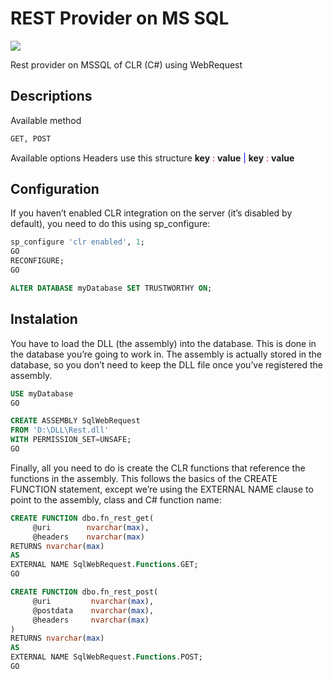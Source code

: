 # REST Provider on MS SQL

![](https://www.handybackup.net/images/icons/mssql-backup.png)

Rest provider on MSSQL of CLR (C#) using WebRequest
## Descriptions
Available method
```html
GET, POST
```
Available options
Headers 
    use this structure <b>key</b> <span style='color:red'> : </span>  <b>value</b> <font color="blue"> | </font> <b>key</b> <span style='color:red'> : </span>  <b>value</b>


## Configuration
If you haven’t enabled CLR integration on the server (it’s disabled by default), you need to do this using sp_configure:
```sql
sp_configure 'clr enabled', 1;
GO
RECONFIGURE;
GO

ALTER DATABASE myDatabase SET TRUSTWORTHY ON;

```

## Instalation
You have to load the DLL (the assembly) into the database. This is done in the database you’re going to work in. The assembly is actually stored in the database, so you don’t need to keep the DLL file once you’ve registered the assembly.
```sql
USE myDatabase
GO

CREATE ASSEMBLY SqlWebRequest
FROM 'D:\DLL\Rest.dll'
WITH PERMISSION_SET=UNSAFE;
GO

```

Finally, all you need to do is create the CLR functions that reference the functions in the assembly. This follows the basics of the CREATE FUNCTION statement, except we’re using the EXTERNAL NAME clause to point to the assembly, class and C# function name:
```sql
CREATE FUNCTION dbo.fn_rest_get(
     @uri        nvarchar(max),
     @headers    nvarchar(max)
RETURNS nvarchar(max)
AS
EXTERNAL NAME SqlWebRequest.Functions.GET;
GO

CREATE FUNCTION dbo.fn_rest_post(
     @uri         nvarchar(max),
     @postdata    nvarchar(max),
     @headers     nvarchar(max)
)
RETURNS nvarchar(max)
AS
EXTERNAL NAME SqlWebRequest.Functions.POST;
GO
```
